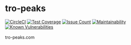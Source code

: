 # tro-peaks

[![CircleCI](https://circleci.com/gh/WebJamApps/tro-peaks.svg?style=svg)](https://circleci.com/gh/WebJamApps/tro-peaks)
[![Test Coverage](https://api.codeclimate.com/v1/badges/8af35aa9ae1f123e5d97/test_coverage)](https://codeclimate.com/github/WebJamApps/tro-peaks/test_coverage)
[![Issue Count](https://codeclimate.com/github/WebJamApps/tro-peaks/badges/issue_count.svg)](https://codeclimate.com/github/WebJamApps/tro-peaks/issues)
[![Maintainability](https://api.codeclimate.com/v1/badges/8af35aa9ae1f123e5d97/maintainability)](https://codeclimate.com/github/WebJamApps/tro-peaks/maintainability)
[![Known Vulnerabilities](https://snyk.io/test/github/webjamapps/tro-peaks/badge.svg)](https://snyk.io/test/github/webjamapps/tro-peaks)
<br>
<br>
tro-peaks.com
